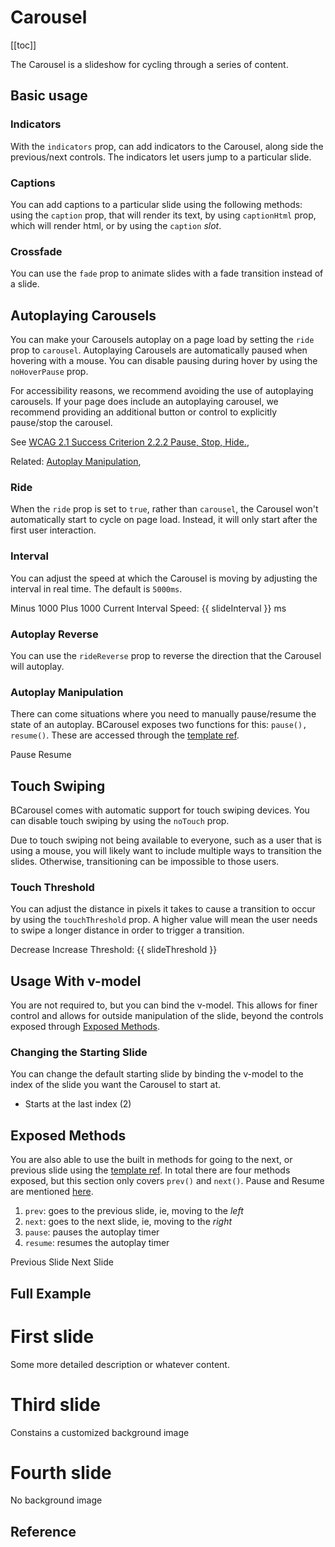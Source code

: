 # Carousel

<ClientOnly>
  <Teleport to=".bd-toc">

[[toc]]

  </Teleport>
</ClientOnly>

<div class="lead mb-5">

The Carousel is a slideshow for cycling through a series of content.

</div>

## Basic usage

<HighlightCard>
  <b-carousel controls>
    <b-carousel-slide img-src="https://picsum.photos/1024/480/?image=1" />
    <b-carousel-slide img-src="https://picsum.photos/1024/480/?image=2" />
    <b-carousel-slide img-src="https://picsum.photos/1024/480/?image=3" />
  </b-carousel>
  <template #html>

```vue-html
<b-carousel controls>
  <b-carousel-slide img-src="https://picsum.photos/1024/480/?image=1" />
  <b-carousel-slide img-src="https://picsum.photos/1024/480/?image=2" />
  <b-carousel-slide img-src="https://picsum.photos/1024/480/?image=3" />
</b-carousel>
```

  </template>
</HighlightCard>

### Indicators

With the `indicators` prop, can add indicators to the Carousel, along side the previous/next controls. The indicators let users jump to a particular slide.

<HighlightCard>
  <b-carousel indicators>
    <b-carousel-slide img-src="https://picsum.photos/1024/480/?image=4" />
    <b-carousel-slide img-src="https://picsum.photos/1024/480/?image=5" />
    <b-carousel-slide img-src="https://picsum.photos/1024/480/?image=6" />
  </b-carousel>
  <template #html>

```vue-html
<b-carousel indicators>
  <b-carousel-slide img-src="https://picsum.photos/1024/480/?image=4" />
  <b-carousel-slide img-src="https://picsum.photos/1024/480/?image=5" />
  <b-carousel-slide img-src="https://picsum.photos/1024/480/?image=6" />
</b-carousel>
```

  </template>
</HighlightCard>

### Captions

You can add captions to a particular slide using the following methods: using the `caption` prop, that will render its text, by using `captionHtml` prop, which will render html, or by using the `caption` _slot_.

<HighlightCard>
  <b-carousel controls indicators>
    <b-carousel-slide img-src="https://picsum.photos/1024/480/?image=7" caption="First Caption" />
    <b-carousel-slide img-src="https://picsum.photos/1024/480/?image=8" caption-html="<h1>Second Caption</h1>" />
    <b-carousel-slide img-src="https://picsum.photos/1024/480/?image=9">
      <template #caption>
        Third Caption
      </template>
    </b-carousel-slide>
  </b-carousel>
  <template #html>

```vue-html
<b-carousel controls indicators>
  <b-carousel-slide img-src="https://picsum.photos/1024/480/?image=7" caption="First Caption" />
  <b-carousel-slide img-src="https://picsum.photos/1024/480/?image=8" caption-html="<h1>Second Caption</h1>" />
  <b-carousel-slide img-src="https://picsum.photos/1024/480/?image=9">
    <template #caption>
      Third Caption
    </template>
  </b-carousel-slide>
</b-carousel>
```

  </template>
</HighlightCard>

### Crossfade

You can use the `fade` prop to animate slides with a fade transition instead of a slide.

<HighlightCard>
  <b-carousel fade controls indicators>
    <b-carousel-slide img-src="https://picsum.photos/1024/480/?image=10" />
    <b-carousel-slide img-src="https://picsum.photos/1024/480/?image=11" />
    <b-carousel-slide img-src="https://picsum.photos/1024/480/?image=12" />
  </b-carousel>
  <template #html>

```vue-html
<b-carousel fade controls indicators>
  <b-carousel-slide img-src="https://picsum.photos/1024/480/?image=10" />
  <b-carousel-slide img-src="https://picsum.photos/1024/480/?image=11" />
  <b-carousel-slide img-src="https://picsum.photos/1024/480/?image=12" />
</b-carousel>
```

  </template>
</HighlightCard>

## Autoplaying Carousels

You can make your Carousels autoplay on a page load by setting the `ride` prop to `carousel`. Autoplaying Carousels are automatically paused when hovering with a mouse. You can disable pausing during hover by using the `noHoverPause` prop.

<b-alert :model-value="true" variant="info">
For accessibility reasons, we recommend avoiding the use of autoplaying carousels. If your page does include an autoplaying carousel, we recommend providing an additional button or control to explicitly pause/stop the carousel.

See [WCAG 2.1 Success Criterion 2.2.2 Pause, Stop, Hide.](https://www.w3.org/TR/WCAG21/#pause-stop-hide),

Related: [Autoplay Manipulation](#autoplay-manipulation),
</b-alert>

### Ride

<HighlightCard>
  <b-carousel controls indicators ride="carousel">
    <b-carousel-slide img-src="https://picsum.photos/1024/480/?image=13" />
    <b-carousel-slide img-src="https://picsum.photos/1024/480/?image=14" />
    <b-carousel-slide img-src="https://picsum.photos/1024/480/?image=15" />
  </b-carousel>
  <template #html>

```vue-html
<b-carousel controls indicators ride="carousel">
  <b-carousel-slide img-src="https://picsum.photos/1024/480/?image=13" />
  <b-carousel-slide img-src="https://picsum.photos/1024/480/?image=14" />
  <b-carousel-slide img-src="https://picsum.photos/1024/480/?image=15" />
</b-carousel>
```

  </template>
</HighlightCard>

When the `ride` prop is set to `true`, rather than `carousel`, the Carousel won't automatically start to cycle on page load. Instead, it will only start after the first user interaction.

<HighlightCard>
  <b-carousel controls indicators ride="true">
    <b-carousel-slide img-src="https://picsum.photos/1024/480/?image=16" />
    <b-carousel-slide img-src="https://picsum.photos/1024/480/?image=17" />
    <b-carousel-slide img-src="https://picsum.photos/1024/480/?image=18" />
  </b-carousel>
  <template #html>

```vue-html
<b-carousel controls indicators ride="true">
  <b-carousel-slide img-src="https://picsum.photos/1024/480/?image=16" />
  <b-carousel-slide img-src="https://picsum.photos/1024/480/?image=17" />
  <b-carousel-slide img-src="https://picsum.photos/1024/480/?image=18" />
</b-carousel>
```

  </template>
</HighlightCard>

### Interval

You can adjust the speed at which the Carousel is moving by adjusting the interval in real time. The default is `5000ms`.

<HighlightCard>
  <b-carousel :interval="slideInterval" controls indicators ride="carousel">
    <b-carousel-slide img-src="https://picsum.photos/1024/480/?image=19" />
    <b-carousel-slide img-src="https://picsum.photos/1024/480/?image=20" />
    <b-carousel-slide img-src="https://picsum.photos/1024/480/?image=21" />
  </b-carousel>
  <b-button-group class="my-4">
    <b-button variant="danger" @click="slideInterval = slideInterval - 1000">
      Minus 1000
    </b-button>
    <b-button variant="success" @click="slideInterval = slideInterval + 1000">
      Plus 1000
    </b-button>
  </b-button-group>
  Current Interval Speed: {{ slideInterval }} ms
  <template #html>

```vue
<template>
  <b-carousel :interval="slideInterval" controls indicators ride="carousel">
    <b-carousel-slide img-src="https://picsum.photos/1024/480/?image=19" />
    <b-carousel-slide img-src="https://picsum.photos/1024/480/?image=20" />
    <b-carousel-slide img-src="https://picsum.photos/1024/480/?image=21" />
  </b-carousel>

  <b-button-group>
    <b-button variant="danger" @click="slideInterval = slideInterval - 1000"> Minus 1000 </b-button>
    <b-button variant="success" @click="slideInterval = slideInterval + 1000"> Plus 1000 </b-button>
  </b-button-group>

  Current Interval Speed: {{ slideInterval }} ms
</template>

<script setup lang="ts">
const slideInterval = ref(5000)
</script>
```

  </template>
</HighlightCard>

### Autoplay Reverse

You can use the `rideReverse` prop to reverse the direction that the Carousel will autoplay.

<HighlightCard>
    <b-carousel controls indicators ride="carousel" ride-reverse="true">
      <b-carousel-slide img-src="https://picsum.photos/1024/480/?image=22" />
      <b-carousel-slide img-src="https://picsum.photos/1024/480/?image=23" />
      <b-carousel-slide img-src="https://picsum.photos/1024/480/?image=24" />
    </b-carousel>
  <template #html>

```vue-html
<b-carousel controls indicators ride="carousel" ride-reverse="true">
  <b-carousel-slide img-src="https://picsum.photos/1024/480/?image=22" />
  <b-carousel-slide img-src="https://picsum.photos/1024/480/?image=23" />
  <b-carousel-slide img-src="https://picsum.photos/1024/480/?image=24" />
</b-carousel>
```

  </template>
</HighlightCard>

### Autoplay Manipulation

There can come situations where you need to manually pause/resume the state of an autoplay. BCarousel exposes two functions for this: `pause(), resume()`. These are accessed through the [template ref](https://vuejs.org/guide/essentials/template-refs.html#template-refs).

<HighlightCard>
  <b-carousel ref="myCarousel" :interval="2500" controls indicators ride="carousel">
    <b-carousel-slide img-src="https://picsum.photos/1024/480/?image=25" />
    <b-carousel-slide img-src="https://picsum.photos/1024/480/?image=26" />
    <b-carousel-slide img-src="https://picsum.photos/1024/480/?image=27" />
  </b-carousel>
  <b-button-group class="mt-3">
    <b-button variant="danger" @click="pause">Pause</b-button>
    <b-button variant="success" @click="resume">Resume</b-button>
  </b-button-group>
  <template #html>

```vue
<template>
  <b-carousel ref="myCarousel" :interval="2500" controls indicators ride="carousel">
    <b-carousel-slide img-src="https://picsum.photos/1024/480/?image=25" />
    <b-carousel-slide img-src="https://picsum.photos/1024/480/?image=26" />
    <b-carousel-slide img-src="https://picsum.photos/1024/480/?image=27" />
  </b-carousel>

  <b-button-group>
    <b-button variant="danger" @click="pause">Pause</b-button>
    <b-button variant="success" @click="resume">Resume</b-button>
  </b-button-group>
</template>

<script setup lang="ts">
import type {BCarousel} from 'bootstrap-vue-next'

const myCarousel = ref<null | InstanceType<typeof BCarousel>>(null)
const pause = () => myCarousel.value?.pause()
const resume = () => myCarousel.value?.resume()
</script>
```

  </template>
</HighlightCard>

## Touch Swiping

BCarousel comes with automatic support for touch swiping devices. You can disable touch swiping by using the `noTouch` prop.

<b-alert :model-value="true" variant="info">
  Due to touch swiping not being available to everyone, such as a user that is using a mouse, you will likely want to include multiple ways to transition the slides. Otherwise, transitioning can be impossible to those users.
</b-alert>

<HighlightCard>
  <b-carousel no-touch>
    <b-carousel-slide img-src="https://picsum.photos/1024/480/?image=28" />
    <b-carousel-slide img-src="https://picsum.photos/1024/480/?image=29" />
    <b-carousel-slide img-src="https://picsum.photos/1024/480/?image=30" />
  </b-carousel>
  <template #html>

```vue-html
<b-carousel no-touch>
  <b-carousel-slide img-src="https://picsum.photos/1024/480/?image=28" />
  <b-carousel-slide img-src="https://picsum.photos/1024/480/?image=29" />
  <b-carousel-slide img-src="https://picsum.photos/1024/480/?image=30" />
</b-carousel>
```

  </template>
</HighlightCard>

### Touch Threshold

You can adjust the distance in pixels it takes to cause a transition to occur by using the `touchThreshold` prop. A higher value will mean the user needs to swipe a longer distance in order to trigger a transition.

<HighlightCard>
  <b-carousel :touch-threshold="slideThreshold">
    <b-carousel-slide img-src="https://picsum.photos/1024/480/?image=31" />
    <b-carousel-slide img-src="https://picsum.photos/1024/480/?image=32" />
    <b-carousel-slide img-src="https://picsum.photos/1024/480/?image=33" />
  </b-carousel>
  <b-button-group class="mt-3">
    <b-button variant="danger" @click="slideThreshold = slideThreshold - 10">Decrease</b-button>
    <b-button variant="success" @click="slideThreshold = slideThreshold + 10">Increase</b-button>
  </b-button-group>
  Threshold: {{ slideThreshold }}
  <template #html>

```vue
<template>
  <b-carousel :touch-threshold="threshold">
    <b-carousel-slide img-src="https://picsum.photos/1024/480/?image=31" />
    <b-carousel-slide img-src="https://picsum.photos/1024/480/?image=32" />
    <b-carousel-slide img-src="https://picsum.photos/1024/480/?image=33" />
  </b-carousel>

  <b-button-group>
    <b-button variant="danger" @click="threshold = threshold - 10">Decrease</b-button>
    <b-button variant="success" @click="threshold = threshold + 10">Increase</b-button>
  </b-button-group>

  Threshold: {{ threshold }}
</template>

<script setup lang="ts">
const threshold = ref(50)
</script>
```

  </template>
</HighlightCard>

## Usage With v-model

You are not required to, but you can bind the v-model. This allows for finer control and allows for outside manipulation of the slide, beyond the controls exposed through [Exposed Methods](#exposed-methods).

<HighlightCard>
  <b-carousel v-model="firstSlide" controls>
    <b-carousel-slide img-src="https://picsum.photos/1024/480/?image=1" />
    <b-carousel-slide img-src="https://picsum.photos/1024/480/?image=2" />
    <b-carousel-slide img-src="https://picsum.photos/1024/480/?image=3" />
  </b-carousel>
  <template #html>

```vue
<template>
  <b-carousel v-model="slide" controls>
    <b-carousel-slide img-src="https://picsum.photos/1024/480/?image=1" />
    <b-carousel-slide img-src="https://picsum.photos/1024/480/?image=2" />
    <b-carousel-slide img-src="https://picsum.photos/1024/480/?image=3" />
  </b-carousel>
</template>

<script setup lang="ts">
const slide = ref(0)
</script>
```

  </template>
</HighlightCard>

### Changing the Starting Slide

You can change the default starting slide by binding the v-model to the index of the slide you want the Carousel to start at.

- Starts at the last index (2)

<HighlightCard>
  <b-carousel v-model="secondSlide" indicators>
    <b-carousel-slide img-src="https://picsum.photos/1024/480/?image=34" />
    <b-carousel-slide img-src="https://picsum.photos/1024/480/?image=35" />
    <b-carousel-slide img-src="https://picsum.photos/1024/480/?image=36" />
  </b-carousel>
  <template #html>

```vue
<template>
  <b-carousel v-model="slide" indicators>
    <b-carousel-slide img-src="https://picsum.photos/1024/480/?image=34" />
    <b-carousel-slide img-src="https://picsum.photos/1024/480/?image=35" />
    <b-carousel-slide img-src="https://picsum.photos/1024/480/?image=36" />
  </b-carousel>
</template>

<script setup lang="ts">
const slide = ref(2)
</script>
```

  </template>
</HighlightCard>

## Exposed Methods

You are also able to use the built in methods for going to the next, or previous slide using the [template ref](https://vuejs.org/guide/essentials/template-refs.html#template-refs). In total there are four methods exposed, but this section only covers `prev()` and `next()`. Pause and Resume are mentioned [here](#autoplay-manipulation).

1. `prev`: goes to the previous slide, ie, moving to the _left_
2. `next`: goes to the next slide, ie, moving to the _right_
3. `pause`: pauses the autoplay timer
4. `resume`: resumes the autoplay timer

<HighlightCard>
  <b-carousel ref="mySecondCarousel">
    <b-carousel-slide img-src="https://picsum.photos/1024/480/?image=37" />
    <b-carousel-slide img-src="https://picsum.photos/1024/480/?image=38" />
    <b-carousel-slide img-src="https://picsum.photos/1024/480/?image=39" />
  </b-carousel>
  <b-button-group class="mt-3">
    <b-button variant="danger" @click="prev">Previous Slide</b-button>
    <b-button variant="success" @click="next">Next Slide</b-button>
  </b-button-group>
  <template #html>

```vue
<template>
  <b-carousel ref="myCarousel">
    <b-carousel-slide img-src="https://picsum.photos/1024/480/?image=37" />
    <b-carousel-slide img-src="https://picsum.photos/1024/480/?image=38" />
    <b-carousel-slide img-src="https://picsum.photos/1024/480/?image=39" />
  </b-carousel>

  <b-button-group>
    <b-button variant="danger" @click="prev">Previous Slide</b-button>
    <b-button variant="success" @click="next">Next Slide</b-button>
  </b-button-group>
</template>

<script setup lang="ts">
import type {BCarousel} from 'bootstrap-vue-next'

const myCarousel = ref<null | InstanceType<typeof BCarousel>>(null)

const prev = () => myCarousel.value?.prev()
const next = () => myCarousel.value?.next()
</script>
```

  </template>
</HighlightCard>

## Full Example

<HighlightCard>
  <b-carousel controls indicators>
    <b-carousel-slide img-src="https://picsum.photos/1024/480/?image=40">
      <h1>First slide</h1>
      <p>Some more detailed description or whatever content.</p>
    </b-carousel-slide>
    <b-carousel-slide
      caption="Second slide"
      text="Does the same, just a bit differently."
      img-src="https://picsum.photos/1024/480/?image=41"
    />
    <b-carousel-slide>
      <template #img>
        <img
          width="1024"
          height="480"
          src="https://picsum.photos/1024/480/?image=42"
          alt="image slot"
        />
      </template>
      <h1>Third slide</h1>
      <p>Constains a customized background image</p>
    </b-carousel-slide>
    <b-carousel-slide img-height="480px" img-blank img-blank-color="pink" img-alt="Blank image">
      <h1>Fourth slide</h1>
      <p>No background image</p>
    </b-carousel-slide>
  </b-carousel>
  <template #html>

```vue-html
<b-carousel controls indicators>
  <b-carousel-slide img-src="https://picsum.photos/1024/480/?image=40">
    <h1>First slide</h1>
    <p>Some more detailed description or whatever content.</p>
  </b-carousel-slide>

  <b-carousel-slide
    caption="Second slide"
    text="Does the same, just a bit differently."
    img-src="https://picsum.photos/1024/480/?image=41"
  />

  <b-carousel-slide>
    <template #img>
      <img
        width="1024"
        height="480"
        src="https://picsum.photos/1024/480/?image=42"
        alt="image slot"
      />
    </template>
    <h1>Third slide</h1>
    <p>Constains a customized background image</p>
  </b-carousel-slide>

  <b-carousel-slide img-height="480px" img-blank img-blank-color="pink" img-alt="Blank image">
    <h1>Fourth slide</h1>
    <p>No background image</p>
  </b-carousel-slide>
</b-carousel>
```

  </template>
</HighlightCard>

## Reference

<ComponentReference :data="data" />

<script setup lang="ts">
import {data} from '../../data/components/carousel.data'
import ComponentReference from '../../components/ComponentReference.vue'
import HighlightCard from '../../components/HighlightCard.vue'
import {BButton, BButtonGroup, BAlert, BCarouselSlide, BCarousel} from 'bootstrap-vue-next'
import {ref} from 'vue'

const firstSlide = ref(0)

const secondSlide = ref(2)

const slideInterval = ref(5000)

const myCarousel = ref<null | InstanceType<typeof BCarousel>>(null)
const pause = () => myCarousel.value?.pause()
const resume = () => myCarousel.value?.resume()

const mySecondCarousel = ref<null | InstanceType<typeof BCarousel>>(null)
const prev = () => mySecondCarousel.value?.prev()
const next = () => mySecondCarousel.value?.next()

const slideThreshold = ref(50)
</script>
